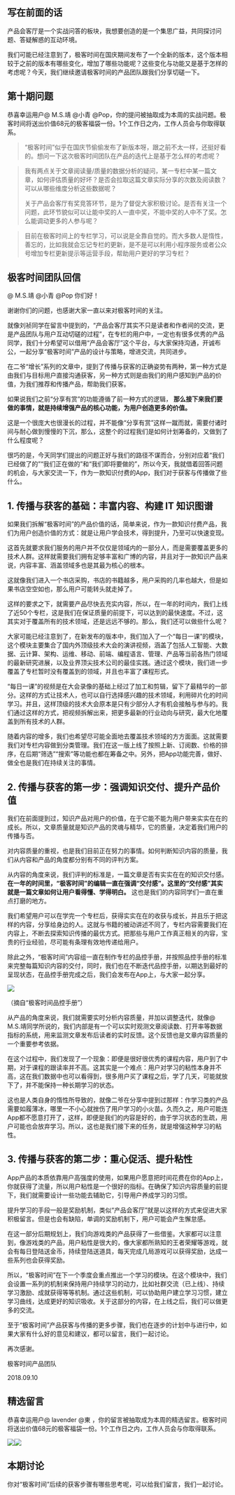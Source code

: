 ## 写在前面的话

产品会客厅是一个实战问答的板块，我想要创造的是一个集思广益，共同探讨问题、答疑解惑的互动环境。

我们可能已经注意到了，极客时间在国庆期间发布了一个全新的版本，这个版本相较于之前的版本有哪些变化，增加了哪些功能呢？这些变化与功能又是基于怎样的考虑呢？今天，我们继续邀请极客时间的产品团队跟我们分享切磋一下。

## 第十期问题

恭喜幸运用户@ M.S.靖 @小青 @Pop，你的提问被抽取成为本周的实战问题。极客时间将送出价值68元的极客福袋一份。1个工作日之内，工作人员会与你取得联系。

> “极客时间”似乎在国庆节偷偷发布了新版本呀，跟之前不太一样，还挺好看的。想问一下这次极客时间团队在产品的迭代上是基于怎么样的考虑呢？

> 我有两点关于文章阅读量/质量的数据分析的疑问，某一专栏中某一篇文章，如何评估质量的好坏？是否会拉取这篇文章实际分享的次数及阅读数？可以从哪些维度分析这些数据呢？
>
> 关于产品会客厅有奖竞答环节，是为了督促大家积极讨论。是否有关注一个问题，此环节貌似可以让能中奖的人一直中奖，不能中奖的人中不了奖。怎么能调动更多的人参与呢？

> 目前在极客时间上的专栏学习，可以说是全靠自觉的。而大多数人是惰性，善忘的，比如我就会忘记专栏的更新，是不是可以利用小程序服务或者公众号增加专栏更新提示等运营手段，帮助用户更好的学习专栏？

## 极客时间团队回信

@ M.S.靖 @小青 @Pop 你们好！

谢谢你们的问题，也感谢大家一直以来对极客时间的关注。

就像刘祯同学在留言中提到的，“产品会客厅其实不只是读者和作者间的交流，更是产品团队与用户互动切磋的过程”，在专栏的用户中，一定也有很多优秀的产品同学，我们十分希望可以借用“产品会客厅”这个平台，与大家保持沟通，开诚布公，一起分享“极客时间”产品的设计与策略，增进交流，共同进步。

在二爷“增长”系列的文章中，提到了传播与获客的正确姿势有两种，第一种方式是由我们与目标用户直接沟通获客，另一种方式则是由我们的用户感知到产品的价值，为我们推荐和传播产品，帮助我们获客。

如果说我们之前“分享有赏”的功能遵循了前一种方式的逻辑， **那么接下来我们要做的事情，就是持续增强产品的核心功能，为用户创造更多的价值。**

这是一个很庞大也很漫长的过程，并不能像“分享有赏”这样一蹴而就，需要付诸时间与耐心做到慢慢的下沉，那么，这整个的过程我们是如何计划筹备的，又做到了什么程度呢？

很巧的是，今天同学们提出的问题正好与我们的路径不谋而合，分别对应着“我们已经做了的”“我们正在做的”和“我们即将要做的”，所以今天，我就借着回答问题的机会，与大家交流一下，作为一款知识付费的App，我们对于获客与传播做了些什么。

## 1\. 传播与获客的基础：丰富内容、构建 IT 知识图谱

如果我们拆解“极客时间”的产品价值的话，简单来说，作为一款知识付费产品，我们为用户创造价值的方式：就是让用户学会技术，得到提升，乃至可以快速变现。

这首先就要求我们服务的用户并不仅仅是领域内的一部分人，而是需要覆盖更多的技术人群。这样就需要我们拥有足够丰富和广博的内容，并且对于一款知识产品来说，内容丰富、涵盖领域多也是其最为核心的根本。

这就像我们进入一个书店采购，书店的书籍越多，用户采购的几率也越大，但是如果书店空空如也，那么用户可能转头就走掉了。

这样的要求之下，就需要产品尽快去充实内容，所以，在一年的时间内，我们上线了近50个专栏，这是我们在保证质量的前提下，可以达到的最快速度。不过，这其实对于覆盖所有的技术领域，还是远远不够的。那么，我们还可以做些什么呢？

大家可能已经注意到了，在新发布的版本中，我们加入了一个“每日一课”的模块，这个模块主要集合了国内外顶级技术大会的演讲视频，涵盖了包括人工智能、大数据、云计算、架构、运维、移动、前端、编程语言、管理、产品等当前各热门领域的最新研究进展，以及业界顶尖技术公司的最佳实践。通过这个模块，我们进一步覆盖了专栏暂时没有覆盖到的领域，并且也丰富了课程形式。

“每日一课”的视频是在大会录像的基础上经过了加工和剪辑，留下了最精华的一部分。这样的方式让技术人，也可以自行选择感兴趣的技术领域，利用碎片化的时间学习。并且，这样顶级的技术大会原本是只有少部分人才有机会接触与参与的。我们通过这样的方式，把视频拆解出来，把更多最新的行业动向与研究，最大化地覆盖到所有技术的人群。

随着内容的增多，我们也希望尽可能全面地去覆盖技术领域的方方面面。这就需要我们对专栏内容做到分类管理。我们在这一版上线了按照上新、订阅数、价格的排序，在后期“筛选”“搜索”等功能也都在筹备之中。另外，把App功能完善，做好、做全也是我们在持续关注的事情。

## 2\. 传播与获客的第一步：强调知识交付、提升产品价值

我们在前面提到过，知识产品对用户的价值，在于它能不能为用户带来实实在在的成长。所以，文章质量就是知识产品的灵魂与精华，它的质量，决定着我们用户的传播与否。

对内容质量的重视，也是我们目前正在努力的事情。如何判断知识内容的质量，我们从内容和产品的角度都分别有不同的评判方案。

从内容的角度来说，我们评判的标准是，一篇文章是否有实实在在的知识交付感。 **在一年的时间里，“极客时间”的编辑一直在强调“交付感”。这里的“交付感”其实就是一篇文章如何让用户看得懂、学得明白。** 这也是我们的内容同学们一直在重点打磨的地方。

我们希望用户可以在学完一个专栏后，获得实实在在的收获与成长，并且乐于把这样的内容，分享给身边的人。这就与书籍的被动讲述不同了，专栏内容需要我们在内容上，不断去探索知识传播的最优方式。把那些与用户工作真正相关的内容，宝贵的行业经验，尽可能有条理有效地传递给用户。

除此之外，“极客时间”内容组一直在制作专栏的品控手册，并按照品控手册的标准来完整每篇知识内容的交付，同时，我们也在不断迭代品控手册，以期达到最好的呈现状态，在品控手册完成之后，我们会发布在App上，与大家一起分享。

![](https://static001.geekbang.org/resource/image/e9/03/e97369f6bfae7a04160efd23ad6e9c03.png?wh=508*563)

（摘自“极客时间品控手册”）

从产品的角度来说，我们就需要实时分析内容质量，并加以调整迭代，就像@ M.S.靖同学所说的，我们内部是有一个可以实时观测文章阅读数、打开率等数据指标的系统，用来监测文章发布后读者的实时反馈。这个反馈也是文章内容质量的一个重要参考依据。

在这个过程中，我们发现了一个现象：即便是很好很优秀的课程内容，用户到了中期，对于课程的跟读率并不高。这其实是一个难点：用户对学习的粘性本身并不高，这在我们数据中也可以看得到，很多用户买了课程之后，学了几天，可能就放下了，并不能保持一种长期学习的状态。

这也是人类自身的惰性所导致的，就像二爷在分享中提到过那样：作学习类的产品需要如履薄冰，哪里一不小心就挫伤了用户学习的小火苗。久而久之，用户可能连App都不愿意打开了，这样，即便是我们的内容是好的，由于学习状态的生疏，用户可能也会放弃学习。所以，这也是我们接下来的任务，就是增强这种学习的粘性。

## 3\. 传播与获客的第二步：重心促活、提升粘性

App产品的本质依靠用户高强度的使用，如果用户愿意把时间花费在你的App上，你就获得了流量，所以用户粘性是一个很好的指标。在确保了知识内容质量的前提下，我们就需要设计一些功能去辅助它，引导用户养成学习的习惯。

提升学习的手段一般是奖励机制，类似“产品会客厅”就是以这样的方式来促进大家积极留言。但是也会有缺陷，单调的奖励机制下，用户可能会产生懈怠感。

在这一部分后期规划上，我们向游戏类的产品获得了一些借鉴。大家都可以注意到，像游戏类的产品，用户粘性是很大的，像大家都所熟知的王者荣耀等游戏，就会有每日登陆送金币，持续登陆送道具，每天完成几局游戏可以获得奖励，达成一些系列也会获得奖励。

所以，“极客时间”在下一个季度会重点推出一个学习的模块。在这个模块中，我们会设置一系列的机制来保持用户持续学习的动力，比如社群交流（已上线）、持续学习激励、成就获得等等机制。通过这些机制，可以协助用户建立学习习惯，建立学习曲线，达成更好的知识吸收。关于这部分的内容，在上线之后，我们可以做更多的交流。

至于“极客时间”产品获客与传播的更多步骤，我们也在逐步的计划中与进行中，如果大家有什么好的意见和建议，都可以留言，我们一起讨论。

再次感谢。

极客时间产品团队

2018.09.10

## 精选留言

恭喜幸运用户@ lavender @東 ，你的留言被抽取成为本周的精选留言。极客时间将送出价值68元的极客福袋一份。1个工作日之内，工作人员会与你取得联系。

![](https://static001.geekbang.org/resource/image/7a/a6/7accfc51be3689d6e7ba222c05f274a6.jpg?wh=750*3084)![](https://static001.geekbang.org/resource/image/be/33/be05240499ee6324195519d996e75333.jpg?wh=750*2065)

## 本期讨论

你对“极客时间”后续的获客步骤有哪些思考呢，可以给我们留言，我们一起讨论。